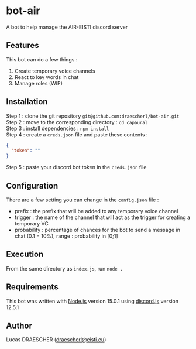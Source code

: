 # bot-air
A bot to help manage the AIR-EISTI discord server

## Features
This bot can do a few things :
<ol>
  <li>Create temporary voice channels</li>
  <li>React to key words in chat</li>
  <li>Manage roles (WIP)</li>
</ol>

## Installation
Step 1 : clone the git repository `git@github.com:draescherl/bot-air.git` <br>
Step 2 : move to the corresponding directory : `cd capaural` <br>
Step 3 : install dependencies : `npm install` <br>
Step 4 : create a `creds.json` file and paste these contents : 
```json
{
  "token": ""
}
```
Step 5 : paste your discord bot token in the `creds.json` file

## Configuration
There are a few setting you can change in the `config.json` file :
<ul>
  <li>prefix : the prefix that will be added to any temporary voice channel</li>
  <li>trigger : the name of the channel that will act as the trigger for creating a temporary VC</li>
  <li>probability : percentage of chances for the bot to send a message in chat (0.1 = 10%), range : probability in [0;1]</li>
</ul>

## Execution
From the same directory as `index.js`, run `node .`

## Requirements
This bot was written with [Node.js](nodejs.org/) version 15.0.1 using [discord.js](discord.js.org/) version 12.5.1

## Author
Lucas DRAESCHER (draescherl@eisti.eu)